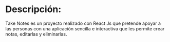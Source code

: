 # Descripción:

Take Notes es un proyecto realizado con React Js que pretende apoyar a las personas con una aplicación sencilla e interactiva que les permite crear notas, editarlas y eliminarlas.
